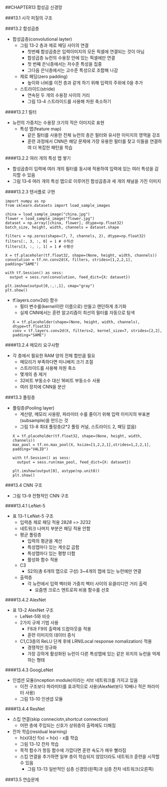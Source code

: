 ##CHAPTER13 합성곱 신경망

###13.1 시각 피질의 구조

###13.2 합성곱층
* 합성곱층(convolutional layter)
  - 그림 13-2 층과 제로 패딩 사이의 연결
    - 첫번째 합성곱층은 입력이미지의 모든 픽셀에 연결되는 것이 아님
    - 합성곱층 뉴런의 수용장 안에 있는 픽셀에만 연결
    - 첫 번째 은닉층에서는 저수준 특성을 집중
    - 그다음 은닉층에서는 고수준 특성으로 조합해 나감
  - 제로 페딩(zero padding)
    - 높이와 너비를 이전 층과 같게 하기 위해 입력의 주위에 0을 추가
  - 스트라이드(stride)
    - 연속된 두 개의 수용장 사이의 거리
    - 그림 13-4 스트라이드를 사용해 차원 축소하기
  
####13.2.1 필터
* 뉴런의 가중치는 수용장 크기의 작은 이미지로 표현
  - 특성 맵(feature map)
    - 같은 필터를 사용한 전체 뉴런의 층은 필터와 유사한 이미지의 영역을 강조
    - 훈련 과정에서 CNN은 해당 문제에 가장 유용한 필터를 찾고 이들을 연결하여 더 복잡한 패턴을 학습

####13.2.2 여러 개의 특성 맵 쌓기
* 합성곱층이 입력에 여러 개의 필터를 동시에 적용하여 입력에 있는 여러 특성을 감지할 수 있음
* 그림 13-6 여러 개의 특성 맵으로 이루어진 합성곱층과 세 개의 채널을 가진 이미지

####13.2.3 텐서플로 구현
``` 
import numpy as np
from sklearn.datasets import load_sample_images

china = load_sample_image("china.jpg")
flower = load_sample_image("flower.jpg")
dataset = np.array([china, flower], dtype=np.float32)
batch_size, height, width, channels = dataset.shape

filters = np.zeros(shape=(7, 7, channels, 2), dtype=np.float32)
filters[:, 3, :, 0] = 1 # 수직선
filters[3, :, :, 1] = 1 # 수평선

X = tf.placeholer(tf.float32, shape=(None, height, width, channels))
convolution = tf.nn.conv2d(X, filters, strides=[1,2,2,1], padding="SAME")

with tf.Session() as sess:
  output = sess.run(convolution, feed_dict={X: dataset})
  
plt.imshow(output[0,:,:,1], cmap="gray")
plt.show()
```
* tf.layers.conv2d() 함수
  - 필터 변수를(kernel이란 이름으로) 만들고 랜던하게 초기화
  - 실제 CNN에서는 훈련 알고리즘이 최선의 필터를 자동으로 탐색
  ``` 
  X = tf.placeholder(shape=(None, height, width, channels), dtype=tf.float32)
  conv = tf.layers.conv2d(X, filters=2, kernel_size=7, strides=[2,2], padding="SAME")
  ```

####13.2.4 메모리 요구사항
* 각 층에서 필요한 RAM 양의 전체 합만큼 필요
  - 메모리가 부족하다면 미니배치 크기 조절
  - 스트라이드를 사용해 차원 축소
  - 몇개의 층 제거
  - 32비트 부동소수 대신 16비트 부동소수 사용
  - 여러 장치에 CNN을 분산

###13.3 풀링층
* 풀링층(Pooling layer)
  - 계산량, 메모리 사용량, 파라미터 수를 줄이기 위해 입력 이미지의 부표본(subsample)을 만드는 것
  - 그림 13-8 최대 풀링층(2*2 풀링 커널, 스트라이드 2, 패딩 없음)
  ``` 
  X = tf.placeholder(tf.float32, shape=(None, height, width, channels))
  max_pool = tf.nn.max_pool(X, ksize=[1,2,2,1],strides=1,2,2,1], padding="VALID")
  
  with tf.Session() as sess:
    output = sess.run(max_pool, feed_dict={X: dataset})
    
  plt.imshow(output[0], astype(np.unit8))
  plt.show()
  ```

###13.4 CNN 구조
* 그림 13-9 전형적인 CNN 구조

####13.4.1 LeNet-5
* 표 13-1 LeNet-5 구조
  - 입력층 제로 패딩 적용 28*28 => 32*32
  - 네트워크 나머지 부분은 패딩 적용 안함
  - 평균 폴링층
    - 입력의 평균을 계산
    - 특성맵마다 있는 계숫값 곱함
    - 특성맵마다 있는 평향 더함
    - 활성화 함수 적용
  - C3
    - S2의(총 6개의 맵으로 구성) 3~4개의 맵에 있는 뉴런에만 연결
  - 출력층
    - 각 뉴런에서 입력 벡터와 가중치 벡터 사이의 유클리디안 거리 출력
      -  요즘엔 크로스 엔트로피 비용 함수를 선호     

####13.4.2 AlexNet
* 표 13-2 AlexNet 구조
  - LeNet-5와 비슷
  - 2가지 규제 기법 사용
    - F8과 F9의 출력에 드랍아웃을 적용
    - 훈련 이미지의 데이터 증식
  - C1,C3층의 ReLU 단계 후에 LRN(Local response nomalization) 적용
    - 경쟁적인 정규화
    - 가장 강하게 활성화된 뉴런이 다른 특성맵에 있는 같은 위치의 뉴런을 억제하는 형태

####13.4.3 GoogLeNet
* 인셉션 모듈(inception module)이라는 서브 네트워크를 가지고 있음
  - 이전 구조보다 파라미터를 효과적으로 사용(AlexNet보다 10배나 적은 파라미터 사용)
  - 그림 13-10 인센셥 모듈

####13.4.4 ResNet
* 스킵 연결(skip conneciotn,shortcut connection)
  - 어떤 층에 주입되는 신호가 상위층의 출력에도 더해짐
* 잔차 학습(residual learning)
  - h(x)대신 f(x) = h(x) - x를 학습
  - 그림 13-12 잔차 학습
  - 목적 합수가 항등 함수에 가깝다면 훈련 속도가 매우 빨라짐
  - 스킵 연결을 추가하면 일부 층이 학습되지 않았더라도 네트워크 훈련을 시작할 수 있음
    - 그림 13-13 일반적인 심층 신경망(왼쪽)과 심층 잔차 네트워크(오른쪽)

###13.5 연습문제
